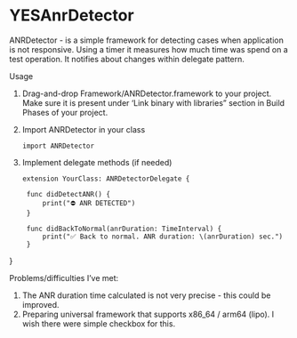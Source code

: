 # YESAnrDetector

ANRDetector - is a simple framework for detecting cases when application is not responsive.
Using a timer it measures how much time was spend on a test operation. It notifies about changes within delegate pattern.

Usage
1. Drag-and-drop Framework/ANRDetector.framework to your project. Make sure it is present under ‘Link binary with libraries” section in Build Phases of your project.
2. Import ANRDetector in your class 
	
	   import ANRDetector

3. Implement delegate methods (if needed)
	
       extension YourClass: ANRDetectorDelegate {

        func didDetectANR() {
            print("⛔️ ANR DETECTED")
        }

        func didBackToNormal(anrDuration: TimeInterval) {
            print("✅ Back to normal. ANR duration: \(anrDuration) sec.")
        }
}


Problems/difficulties I’ve met:

1. The ANR duration time calculated is not very precise - this could be improved.
2. Preparing universal framework that supports x86_64 / arm64 (lipo). I wish there were simple checkbox for this.

